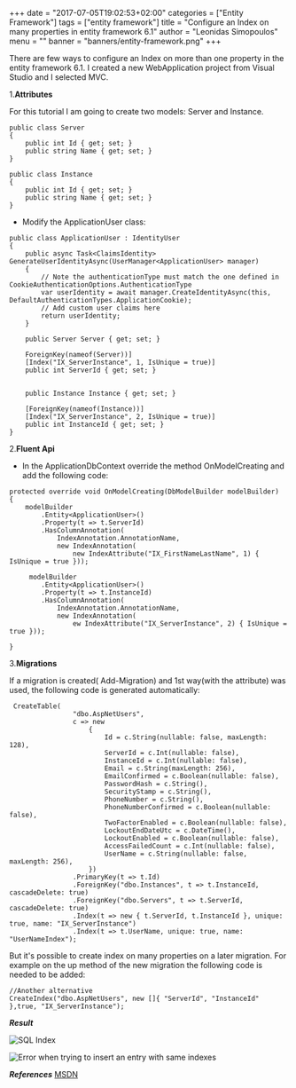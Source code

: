 +++
date = "2017-07-05T19:02:53+02:00"
categories = ["Entity Framework"]
tags = ["entity framework"]
title = "Configure an Index on many properties in entity framework 6.1"
author = "Leonidas Simopoulos"
menu = ""
banner = "banners/entity-framework.png"
+++

There are few ways to configure an Index on more than one property in the entity framework 6.1. I created a new WebApplication project from Visual Studio and I selected MVC. 



1.**Attributes**


For this tutorial I am going to create two models: Server and Instance.

```
public class Server
{
	public int Id { get; set; }
    public string Name { get; set; }
}

public class Instance
{
	public int Id { get; set; }
    public string Name { get; set; }
}
```
* Modify the ApplicationUser class:

```
public class ApplicationUser : IdentityUser
{
	public async Task<ClaimsIdentity> GenerateUserIdentityAsync(UserManager<ApplicationUser> manager)
	{
		// Note the authenticationType must match the one defined in CookieAuthenticationOptions.AuthenticationType
		var userIdentity = await manager.CreateIdentityAsync(this, DefaultAuthenticationTypes.ApplicationCookie);
		// Add custom user claims here
		return userIdentity;
    }
	
    public Server Server { get; set; }

    ForeignKey(nameof(Server))]
    [Index("IX_ServerInstance", 1, IsUnique = true)]
    public int ServerId { get; set; }


    public Instance Instance { get; set; }

    [ForeignKey(nameof(Instance))]
    [Index("IX_ServerInstance", 2, IsUnique = true)]
    public int InstanceId { get; set; }
}
```

2.**Fluent Api**

* In the ApplicationDbContext override the method OnModelCreating and add the following code:

```
protected override void OnModelCreating(DbModelBuilder modelBuilder)
{
    modelBuilder
        .Entity<ApplicationUser>()
        .Property(t => t.ServerId)
        .HasColumnAnnotation(
            IndexAnnotation.AnnotationName,
            new IndexAnnotation(
                new IndexAttribute("IX_FirstNameLastName", 1) { IsUnique = true }));

     modelBuilder
        .Entity<ApplicationUser>()
        .Property(t => t.InstanceId)
        .HasColumnAnnotation(
            IndexAnnotation.AnnotationName,
            new IndexAnnotation(
                ew IndexAttribute("IX_ServerInstance", 2) { IsUnique = true }));

}
```

3.**Migrations**

If a migration is created( Add-Migration) and 1st way(with the attribute) was used, the following code is generated automatically:

```
 CreateTable(
                "dbo.AspNetUsers",
                c => new
                    {
                        Id = c.String(nullable: false, maxLength: 128),
                        ServerId = c.Int(nullable: false),
                        InstanceId = c.Int(nullable: false),
                        Email = c.String(maxLength: 256),
                        EmailConfirmed = c.Boolean(nullable: false),
                        PasswordHash = c.String(),
                        SecurityStamp = c.String(),
                        PhoneNumber = c.String(),
                        PhoneNumberConfirmed = c.Boolean(nullable: false),
                        TwoFactorEnabled = c.Boolean(nullable: false),
                        LockoutEndDateUtc = c.DateTime(),
                        LockoutEnabled = c.Boolean(nullable: false),
                        AccessFailedCount = c.Int(nullable: false),
                        UserName = c.String(nullable: false, maxLength: 256),
                    })
                .PrimaryKey(t => t.Id)
                .ForeignKey("dbo.Instances", t => t.InstanceId, cascadeDelete: true)
                .ForeignKey("dbo.Servers", t => t.ServerId, cascadeDelete: true)
                .Index(t => new { t.ServerId, t.InstanceId }, unique: true, name: "IX_ServerInstance")
                .Index(t => t.UserName, unique: true, name: "UserNameIndex");
``` 

But it's possible to create index on many properties on a later migration. For example on the up method of the new migration the following code is needed to be added:

```
//Another alternative 
CreateIndex("dbo.AspNetUsers", new []{ "ServerId", "InstanceId" },true, "IX_ServerInstance");
```

***Result***

![SQL Index](/images/Inxex_SQL.JPG)

![Error when trying to insert an entry with same indexes](/images/Index_constraint.JPG)


***References***
[MSDN](https://msdn.microsoft.com/en-us/data/jj591617.aspx#PropertyIndex)
